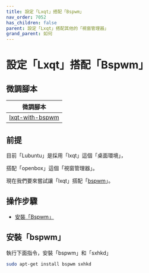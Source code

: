 ```yaml
---
title: 設定「Lxqt」搭配「Bspwm」
nav_order: 7052
has_children: false
parent: 設定「Lxqt」搭配其他的「視窗管理器」
grand_parent: 如何
---
```



# 設定「Lxqt」搭配「Bspwm」


## 微調腳本

| 微調腳本 |
| --- |
| [lxqt-with-bspwm](https://github.com/samwhelp/lubuntu-adjustment/tree/main/prototype/main/alternative-config/lxqt-with-bspwm/Main) |


## 前提

目前「Lubuntu」是採用「lxqt」這個「桌面環境」，

搭配「openbox」這個「視窗管理器」。

現在我們要來嘗試讓「lxqt」搭配「[bspwm](https://samwhelp.github.io/note-about-lubuntu/read/master/window-manager/bspwm.html)」。


## 操作步驟

* [安裝「Bspwm」](#安裝bspwm)


## 安裝「bspwm」

執行下面指令，安裝「bspwm」和「sxhkd」

``` sh
sudo apt-get install bspwm sxhkd
```
